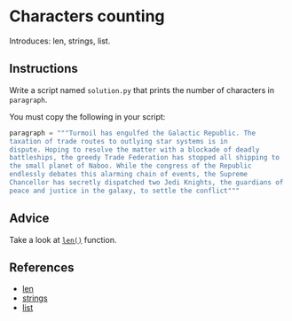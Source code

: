 # Characters counting

Introduces: len, strings, list.

## Instructions

Write a script named `solution.py` that prints the number of characters in `paragraph`.

You must copy the following in your script:

```python
paragraph = """Turmoil has engulfed the Galactic Republic. The
taxation of trade routes to outlying star systems is in
dispute. Hoping to resolve the matter with a blockade of deadly
battleships, the greedy Trade Federation has stopped all shipping to
the small planet of Naboo. While the congress of the Republic
endlessly debates this alarming chain of events, the Supreme
Chancellor has secretly dispatched two Jedi Knights, the guardians of
peace and justice in the galaxy, to settle the conflict"""
```

## Advice

Take a look at [`len()`](https://docs.python.org/3/library/functions.html#len) function.


## References
 - [len](https://docs.python.org/3/library/functions.html#len)
 - [strings](https://docs.python.org/3/tutorial/introduction.html#strings)
 - [list](https://docs.python.org/3/tutorial/introduction.html#lists)
